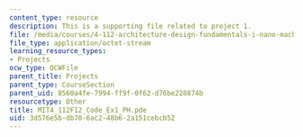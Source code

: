 ```yaml
---
content_type: resource
description: This is a supporting file related to project 1.
file: /media/courses/4-112-architecture-design-fundamentals-i-nano-machines-fall-2012/3d576e5bdb706ac248b62a151cebcb52_MIT4_112F12_Code_Ex1_PH.pde
file_type: application/octet-stream
learning_resource_types:
- Projects
ocw_type: OCWFile
parent_title: Projects
parent_type: CourseSection
parent_uid: 8560a4fe-7994-ff9f-0f62-d76be228874b
resourcetype: Other
title: MIT4_112F12_Code_Ex1_PH.pde
uid: 3d576e5b-db70-6ac2-48b6-2a151cebcb52
---
```

